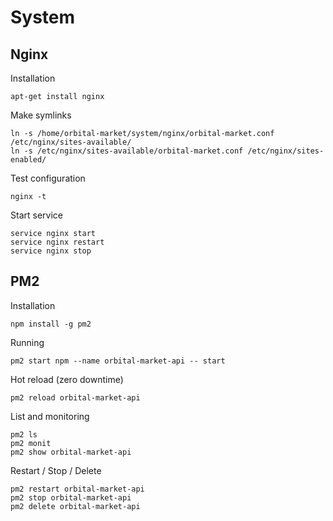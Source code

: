 # System

## Nginx

Installation
```
apt-get install nginx
```

Make symlinks
```
ln -s /home/orbital-market/system/nginx/orbital-market.conf /etc/nginx/sites-available/
ln -s /etc/nginx/sites-available/orbital-market.conf /etc/nginx/sites-enabled/
```

Test configuration
```
nginx -t
```

Start service
```
service nginx start
service nginx restart
service nginx stop
```

## PM2

Installation
```
npm install -g pm2
```

Running
```
pm2 start npm --name orbital-market-api -- start
```

Hot reload (zero downtime)
```
pm2 reload orbital-market-api
```

List and monitoring
```
pm2 ls
pm2 monit
pm2 show orbital-market-api
```

Restart / Stop / Delete
```
pm2 restart orbital-market-api
pm2 stop orbital-market-api
pm2 delete orbital-market-api
```

